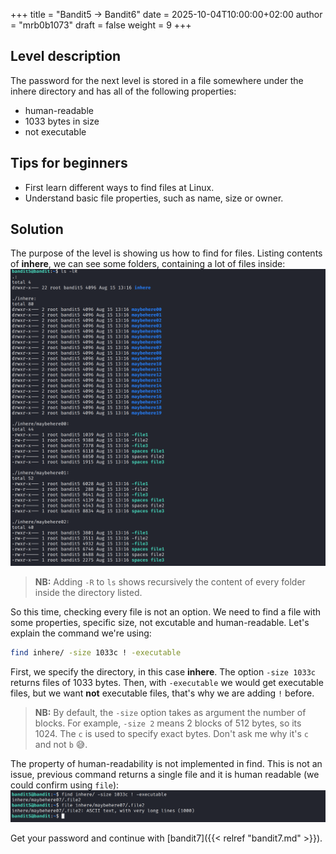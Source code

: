 +++
title = "Bandit5 -> Bandit6"
date = 2025-10-04T10:00:00+02:00
author = "mrb0b1073"
draft = false
weight = 9
+++

## Level description
The password for the next level is stored in a file somewhere under the inhere directory and has all of the following properties:
- human-readable
- 1033 bytes in size
- not executable

## Tips for beginners
- First learn different ways to find files at Linux.
- Understand basic file properties, such as name, size or owner.

## Solution
The purpose of the level is showing us how to find for files. Listing contents of **inhere**, we can see some folders, containing a lot of files inside:
![bandit6_0](/images/otw/bandit/bandit6/0.png)

> **NB:** Adding `-R` to `ls` shows recursively the content of every folder inside the directory listed.

So this time, checking every file is not an option. We need to find a file with some properties, specific size, not excutable and human-readable. Let's explain the command we're using:
```bash
find inhere/ -size 1033c ! -executable
```
First, we specify the directory, in this case **inhere**. The option `-size 1033c` returns files of 1033 bytes. Then, with `-executable` we would get executable files, but we want **not** executable files, that's why we are adding `!` before.

> **NB:** By default, the `-size` option takes as argument the number of blocks. For example, `-size 2` means 2 blocks of 512 bytes, so its 1024. The `c` is used to specify exact bytes. Don't ask me why it's `c` and not `b` 😅.

The property of human-readability is not implemented in find. This is not an issue, previous command returns a single file and it is human readable (we could confirm using `file`):
![bandit6_1](/images/otw/bandit/bandit6/1.png)

Get your password and continue with [bandit7]({{< relref "bandit7.md" >}}).

